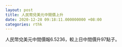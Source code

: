 ```yaml
---
layout: post
title: 人民幣兌美元中間價上升
date: 2020-12-28 09:18:11.000000000 +08:00
categories: rthk
---
```


人民幣兌美元中間價報6.5236，較上日中間價升97點子。
